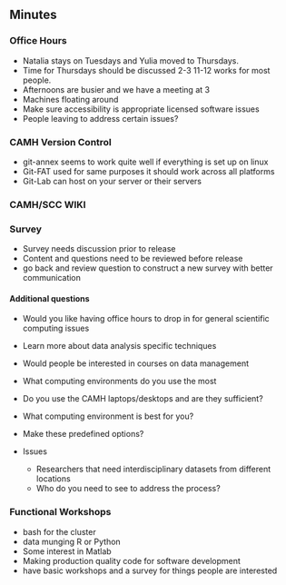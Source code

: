 ## Minutes 


### Office Hours
- Natalia stays on Tuesdays and Yulia moved to Thursdays.
- Time for Thursdays should be discussed 2-3  11-12 works for most people.
- Afternoons are busier and we have a meeting at 3
- Machines floating around 
- Make sure accessibility is appropriate  licensed software issues
- People leaving to address certain issues?

	

### CAMH Version Control
- git-annex seems to work quite well if everything is set up on linux
- Git-FAT used for same purposes  it should work across all platforms
- Git-Lab can host on your server or their servers

### CAMH/SCC WIKI

### Survey

- Survey needs discussion prior to release
- Content and questions need to be reviewed before release
- go back and review question to construct a new survey with better communication

#### Additional questions

- Would you like having office hours to drop in for general scientific computing issues
- Learn more about data analysis specific techniques
- Would people be interested in courses on data management
- What computing environments do you use the most
- Do you use the CAMH laptops/desktops and are they sufficient?
- What computing environment is best for you?
- Make these predefined options?

- Issues
  - Researchers that need interdisciplinary datasets from different locations
  - Who do you need to see to address the process?

### Functional Workshops
- bash for the cluster
- data munging R or Python
- Some interest in Matlab
- Making production quality code for software development
- have basic workshops and a survey for things people are interested
